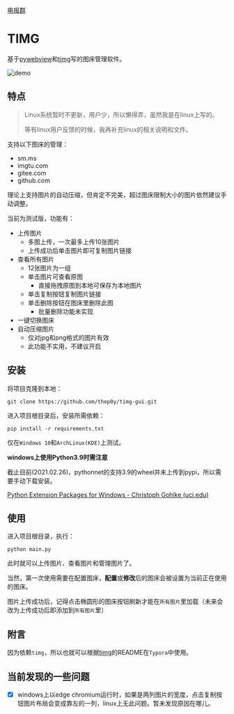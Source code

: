 [电报群](https://t.me/pytimg)

# TIMG

基于[pywebview](https://github.com/r0x0r/pywebview)和[timg](https://github.com/thep0y/timg)写的图床管理软件。

![demo](https://github.com/thep0y/image-bed/raw/main/md/timg-gui-demo.webp)

## 特点

> Linux系统暂时不更新，用户少，所以懒得弄，虽然我是在linux上写的。
>
> 等有linux用户反馈的时候，我再补充linux的相关说明和文件。

支持以下图床的管理：

- sm.ms
- imgtu.com
- gitee.com
- github.com

理论上支持图片的自动压缩，但肯定不完美，超过图床限制大小的图片依然建议手动调整。

当前为测试版，功能有：

- 上传图片
  - 多图上传，一次最多上传10张图片
  - 上传成功后单击图片即可复制图片链接
- 查看所有图片
  - 12张图片为一组
  - 单击图片可查看原图
    - 直接拖拽原图到本地可保存为本地图片
  - 单击复制按钮复制图片链接
  - 单击删除按钮在图床里删除此图
    - 批量删除功能未实现
- 一键切换图床
- 自动压缩图片
  - 仅对jpg和png格式的图片有效
  - 此功能不实用，不建议开启

## 安装

将项目克隆到本地：

```shell
git clone https://github.com/thep0y/timg-gui.git
```

进入项目根目录后，安装所需依赖：

```shell
pip install -r requirements.txt
```

仅在`Windows 10`和`ArchLinux(KDE)`上测试。

**windows上使用Python3.9时需注意**

截止目前(2021.02.26)，pythonnet的支持3.9的wheel并未上传到pypi，所以需要手动下载安装。

[Python Extension Packages for Windows - Christoph Gohlke (uci.edu)](https://www.lfd.uci.edu/~gohlke/pythonlibs/#pythonnet)

## 使用

进入项目根目录，执行：

```shell
python main.py
```

此时就可以上传图片、查看图片和管理图片了。

当然，第一次使用需要在配置图床，**配置**或**修改**后的图床会被设置为当前正在使用的图床。

图片上传成功后，记得点击椭圆形的图床按钮刷新才能在`所有图片`里加载（未来会改为上传成功后即添加到`所有图片`里）

## 附言

因为依赖`timg`，所以也就可以根据[timg](https://github.com/thep0y/timg)的README在`Typora`中使用。

## 当前发现的一些问题

- [x] windows上以edge chromium运行时，如果是两列图片的宽度，点击复制按钮图片布局会变成靠左的一列，linux上无此问题。暂未发现原因在哪儿。

